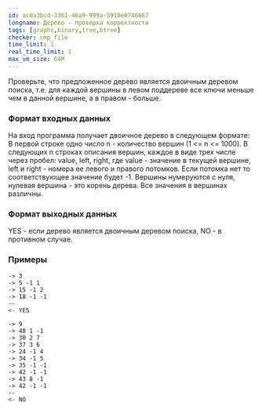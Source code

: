 ```yaml
---
id: acda3bcd-3361-46a9-999a-5910e0746667
longname: Дерево - проверка корректности
tags: [graphs,binary,tree,btree]
checker: cmp_file
time_limit: 1
real_time_limit: 1
max_vm_size: 64M
---
```


Проверьте, что предложенное дерево является двоичным деревом поиска, т.е. для каждой вершины в левом поддереве все ключи меньше чем в данной вершине, а в правом - больше.

### Формат входных данных

На вход программа получает двоичное дерево в следующем формате:
В первой строке одно число n - количество вершин (1 <= n <= 1000). В следующих n строках описания вершин, каждое в виде трех числе через пробел: value, left, right, где value - значение в текущей вершине, left и right - номера ее левого и правого потомков. Если потомка нет то соответствующее значение будет -1. Вершины нумеруются с нуля, нулевая вершина - это корень дерева. Все значения в вершинах различны.

### Формат выходных данных

YES - если дерево является двоичным деревом поиска, NO - в противном случае.

### Примеры

```
-> 3
-> 5 -1 1
-> 15 -1 2
-> 18 -1 -1
--
<- YES
```

```
-> 9
-> 48 1 -1
-> 30 2 7
-> 37 3 6
-> 24 -1 4
-> 34 -1 5
-> 35 -1 -1
-> 42 -1 -1
-> 43 8 -1
-> 42 -1 -1
--
<- NO
```
